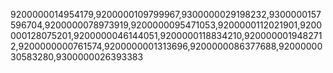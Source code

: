 9200000014954179,9200000109799967,9300000029198232,9300000157596704,9200000078973919,9200000095471053,9200000112021901,9200000128075201,9200000046144051,9200000118834210,9200000019482712,9200000000761574,9200000001313696,9200000086377688,9200000030583280,9300000026393383
